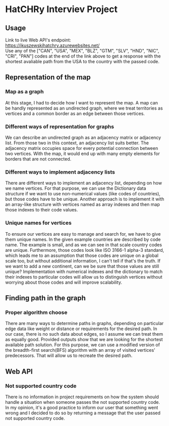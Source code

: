 # HatCHRy Interviev Project

## Usage
Link to live Web API's endpoint: https://jkuszewskihatchry.azurewebsites.net/  
Use any of the ["CAN", "USA", "MEX", "BLZ", "GTM", "SLV", "HND", "NIC", "CRI", "PAN"] codes at the end of the link above to get a response with the shortest avaliable path from the USA to the country with the passed code.

## Representation of the map
### Map as a graph
At this stage, I had to decide how I want to represent the map.
A map can be handly represented as an undirected graph, where we treat territories as vertices and a common border as an edge between those vertices.

### Different ways of representation for graphs
We can describe an undirected graph as an adjacency matrix or adjacency list. From those two in this context, an adjacency list suits better. The adjacency matrix occupies space for every potential connection between two vertices. With the map, it would end up with many empty elements for borders that are not connected.

### Different ways to implement adjacency lists
There are different ways to implement an adjacency list, depending on how we name vertices. For that purpose, we can use the Dictionary data structure if we want to use non-numerical values (like codes of countries), but those codes have to be unique. Another approach is to implement it with an array-like structure with vertices named as array indexes and then map those indexes to their code values.

### Unique names for vertices
To ensure our vertices are easy to manage and search for, we have to give them unique names. In the given example countries are described by code name. The example is small, and as we can see in that scale country codes are unique. Furthermore, those codes look like ISO 3166-1 alpha-3 standard, which leads me to an assumption that those codes are unique on a global scale too, but without additional information, I can't tell if that's the truth. If we want to add a new continent, can we be sure that those values are still unique? Implementation with numerical indexes and the dictionary to match their indexes to particular codes will allow us to distinguish vertices without worrying about those codes and will improve scalability.

## Finding path in the graph
### Proper algorithm choose
There are many ways to determine paths in graphs, depending on particular edge data like weight or distance or requirements for the desired path. In our case, there is no such data about edges, so I assume we can treat them as equally good. Provided outputs show that we are looking for the shortest available path solution. For this purpose, we can use a modified version of the breadth-first search(BFS) algorithm with an array of visited vertices' predecessors. That will allow us to recreate the desired path.

## Web API
### Not supported country code
There is no information in project requirements on how the system should handle a situation when someone passes the not supported country code.  In my opinion, it's a good practice to inform our user that something went wrong and I decided to do so by returning a message that the user passed not supported country code.
